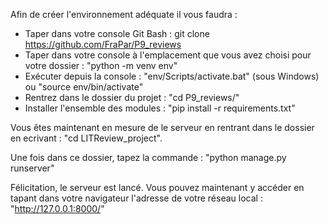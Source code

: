 Afin de créer l'environnement adéquate il vous faudra :

- Taper dans votre console Git Bash : git clone https://github.com/FraPar/P9_reviews
- Taper dans votre console à l'emplacement que vous avez choisi pour votre dossier : "python -m venv env"
- Exécuter depuis la console : "env/Scripts/activate.bat" (sous Windows) ou "source env/bin/activate"
- Rentrez dans le dossier du projet : "cd P9_reviews/"
- Installer l'ensemble des modules : "pip install -r requirements.txt"

Vous êtes maintenant en mesure de le serveur en rentrant dans le dossier en ecrivant : "cd LITReview_project".

Une fois dans ce dossier, tapez la commande : "python manage.py runserver"

Félicitation, le serveur est lancé. Vous pouvez maintenant y accéder en tapant dans votre navigateur l'adresse de votre réseau local : "http://127.0.0.1:8000/"
